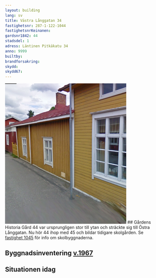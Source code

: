 ```yaml
---
layout: building
lang: sv
title: Västra Långgatan 34
fastighetsnr: 287-1-122-1044
fastighetsnrKeinanen:
gardsnr1842: 44
stadsdel: 1
adress: Läntinen Pitkäkatu 34
anno: 9999
builtby:
brandforsakring:
skydd:
skydd67:
---
```

<img src="streetview2009.png" width="400px">
## Gårdens Historia
Gård 44 var ursprungligen stor till ytan och sträckte sig till Östra Långgatan. Nu hör 44 ihop med 45 och bildar tidigare skolgården. Se <a href="/buildings/287-1-122-1045/sv">fastighet 1045</a> för info om skolbyggnaderna.

## Byggnadsinventering <a href="/sources/keinanen_karki.pdf">v.1967</a>


## Situationen idag

